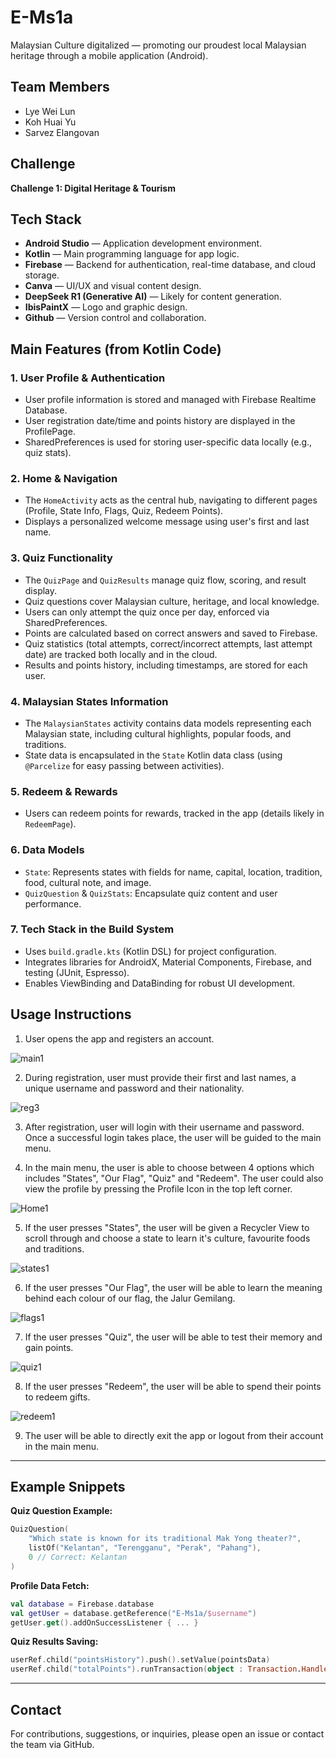 # E-Ms1a

Malaysian Culture digitalized — promoting our proudest local Malaysian heritage through a mobile application (Android).

## Team Members
- Lye Wei Lun
- Koh Huai Yu
- Sarvez Elangovan

## Challenge
**Challenge 1: Digital Heritage & Tourism**

## Tech Stack

- **Android Studio** — Application development environment.
- **Kotlin** — Main programming language for app logic.
- **Firebase** — Backend for authentication, real-time database, and cloud storage.
- **Canva** — UI/UX and visual content design.
- **DeepSeek R1 (Generative AI)** — Likely for content generation.
- **IbisPaintX** — Logo and graphic design.
- **Github** — Version control and collaboration.

## Main Features (from Kotlin Code)

### 1. **User Profile & Authentication**
- User profile information is stored and managed with Firebase Realtime Database.
- User registration date/time and points history are displayed in the ProfilePage.
- SharedPreferences is used for storing user-specific data locally (e.g., quiz stats).

### 2. **Home & Navigation**
- The `HomeActivity` acts as the central hub, navigating to different pages (Profile, State Info, Flags, Quiz, Redeem Points).
- Displays a personalized welcome message using user's first and last name.

### 3. **Quiz Functionality**
- The `QuizPage` and `QuizResults` manage quiz flow, scoring, and result display.
- Quiz questions cover Malaysian culture, heritage, and local knowledge.
- Users can only attempt the quiz once per day, enforced via SharedPreferences.
- Points are calculated based on correct answers and saved to Firebase.
- Quiz statistics (total attempts, correct/incorrect attempts, last attempt date) are tracked both locally and in the cloud.
- Results and points history, including timestamps, are stored for each user.

### 4. **Malaysian States Information**
- The `MalaysianStates` activity contains data models representing each Malaysian state, including cultural highlights, popular foods, and traditions.
- State data is encapsulated in the `State` Kotlin data class (using `@Parcelize` for easy passing between activities).

### 5. **Redeem & Rewards**
- Users can redeem points for rewards, tracked in the app (details likely in `RedeemPage`).

### 6. **Data Models**
- `State`: Represents states with fields for name, capital, location, tradition, food, cultural note, and image.
- `QuizQuestion` & `QuizStats`: Encapsulate quiz content and user performance.

### 7. **Tech Stack in the Build System**
- Uses `build.gradle.kts` (Kotlin DSL) for project configuration.
- Integrates libraries for AndroidX, Material Components, Firebase, and testing (JUnit, Espresso).
- Enables ViewBinding and DataBinding for robust UI development.

## Usage Instructions

1. User opens the app and registers an account.

![main1](https://github.com/user-attachments/assets/20d0ed7e-a075-4f14-bfeb-52597575cb45)

2. During registration, user must provide their first and last names, a unique username and password and their nationality.

![reg3](https://github.com/user-attachments/assets/3e8d31eb-12fd-4138-8fab-0e02381ed528)

3. After registration, user will login with their username and password. Once a successful login takes place, the user will be guided to the main menu.

4. In the main menu, the user is able to choose between 4 options which includes "States", "Our Flag", "Quiz" and "Redeem". The user could also view the profile by pressing the Profile Icon in the top left corner.

![Home1](https://github.com/user-attachments/assets/0f688051-dac5-4e9f-9162-7e0da7ad81bf)

5. If the user presses "States", the user will be given a Recycler View to scroll through and choose a state to learn it's culture, favourite foods and traditions.

![states1](https://github.com/user-attachments/assets/be42d9d1-24f3-463c-bdb5-1a07626dcb4f)

6. If the user presses "Our Flag", the user will be able to learn the meaning behind each colour of our flag, the Jalur Gemilang.

![flags1](https://github.com/user-attachments/assets/4151faef-94b2-41b4-893b-d65875389e7a)

7. If the user presses "Quiz", the user will be able to test their memory and gain points.
    
![quiz1](https://github.com/user-attachments/assets/7d505bee-cca8-4ebb-9143-6185b711f734)

8. If the user presses "Redeem", the user will be able to spend their points to redeem gifts.
    
![redeem1](https://github.com/user-attachments/assets/a79a4354-eb5c-42f4-9525-692556122e0b)

9. The user will be able to directly exit the app or logout from their account in the main menu.

---

## Example Snippets

**Quiz Question Example:**
```kotlin
QuizQuestion(
    "Which state is known for its traditional Mak Yong theater?",
    listOf("Kelantan", "Terengganu", "Perak", "Pahang"),
    0 // Correct: Kelantan
)
```

**Profile Data Fetch:**
```kotlin
val database = Firebase.database
val getUser = database.getReference("E-Ms1a/$username")
getUser.get().addOnSuccessListener { ... }
```

**Quiz Results Saving:**
```kotlin
userRef.child("pointsHistory").push().setValue(pointsData)
userRef.child("totalPoints").runTransaction(object : Transaction.Handler { ... })
```

---

## Contact
For contributions, suggestions, or inquiries, please open an issue or contact the team via GitHub.
